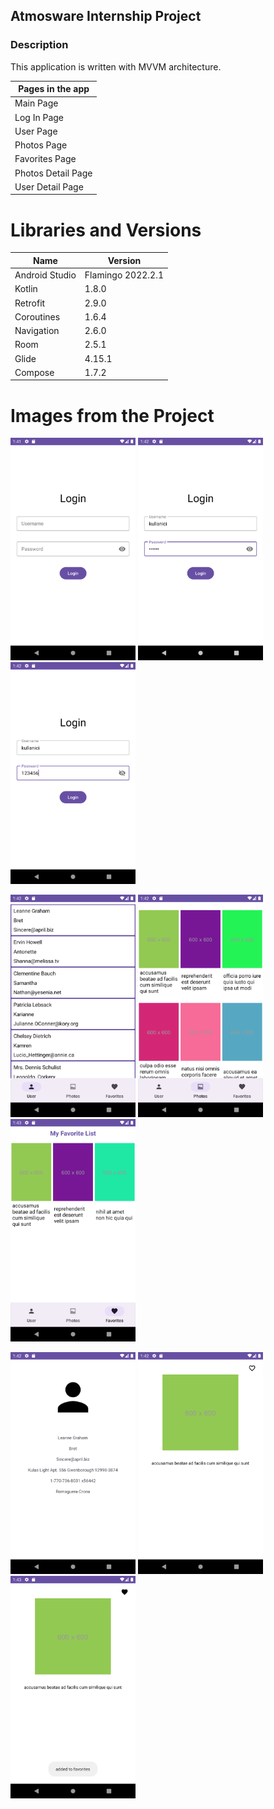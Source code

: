 ## Atmosware Internship Project

### Description
This application is written with MVVM architecture.
</p>
  
| Pages in the app |
| --------- |
| Main Page  |
|  Log In Page  |
|  User Page  |
|  Photos Page  |
|  Favorites Page  |
|  Photos Detail Page  | 
|  User Detail Page  |

# Libraries and Versions
Name  | Version
------------- | -------------
Android Studio | Flamingo 2022.2.1
Kotlin | 1.8.0
Retrofit | 2.9.0
Coroutines | 1.6.4
Navigation | 2.6.0
Room | 2.5.1
Glide | 4.15.1
Compose | 1.7.2

</p>

# Images from the Project
   
<a href="https://github.com/cankarademir/atmosware-internship-project/blob/master/images/1.png" target="_blank">
<img src="https://github.com/cankarademir/atmosware-internship-project/blob/master/images/1.png"  width="200" style="max-width:100%;"></a>

<a href="https://github.com/cankarademir/atmosware-internship-project/blob/master/images/2.png" target="_blank">
<img src="https://github.com/cankarademir/atmosware-internship-project/blob/master/images/2.png"  width="200" style="max-width:100%;"></a>

<a href="https://github.com/cankarademir/atmosware-internship-project/blob/master/images/3.png" target="_blank">
<img src="https://github.com/cankarademir/atmosware-internship-project/blob/master/images/3.png"  width="200" style="max-width:100%;"></a>

</p>

<a href="https://github.com/cankarademir/atmosware-internship-project/blob/master/images/4.png" target="_blank">
<img src="https://github.com/cankarademir/atmosware-internship-project/blob/master/images/4.png"  width="200" style="max-width:100%;"></a>

<a href="https://github.com/cankarademir/atmosware-internship-project/blob/master/images/6.png" target="_blank">
<img src="https://github.com/cankarademir/atmosware-internship-project/blob/master/images/6.png"  width="200" style="max-width:100%;"></a>

<a href="https://github.com/cankarademir/atmosware-internship-project/blob/master/images/9.png" target="_blank">
<img src="https://github.com/cankarademir/atmosware-internship-project/blob/master/images/9.png"  width="200" style="max-width:100%;"></a>

</p>
<a href="https://github.com/cankarademir/atmosware-internship-project/blob/master/images/5.png" target="_blank">
<img src="https://github.com/cankarademir/atmosware-internship-project/blob/master/images/5.png"  width="200" style="max-width:100%;"></a>  
  
<a href="https://github.com/cankarademir/atmosware-internship-project/blob/master/images/7.png" target="_blank">
<img src="https://github.com/cankarademir/atmosware-internship-project/blob/master/images/7.png"  width="200" style="max-width:100%;"></a>

<a href="https://github.com/cankarademir/atmosware-internship-project/blob/master/images/8.png" target="_blank">
<img src="https://github.com/cankarademir/atmosware-internship-project/blob/master/images/8.png"  width="200" style="max-width:100%;"></a>

